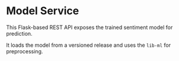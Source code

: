 # Model Service

This Flask-based REST API exposes the trained sentiment model for prediction.

It loads the model from a versioned release and uses the `lib-ml` for preprocessing.
